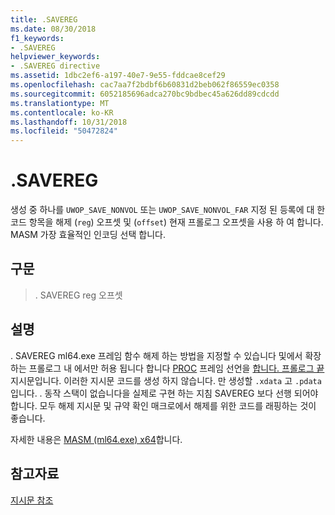 ```yaml
---
title: .SAVEREG
ms.date: 08/30/2018
f1_keywords:
- .SAVEREG
helpviewer_keywords:
- .SAVEREG directive
ms.assetid: 1dbc2ef6-a197-40e7-9e55-fddcae8cef29
ms.openlocfilehash: cac7aa7f2bdbf6b60831d2beb062f86559ec0358
ms.sourcegitcommit: 6052185696adca270bc9bdbec45a626dd89cdcdd
ms.translationtype: MT
ms.contentlocale: ko-KR
ms.lasthandoff: 10/31/2018
ms.locfileid: "50472824"
---
```

# <a name="savereg"></a>.SAVEREG

생성 중 하나를 `UWOP_SAVE_NONVOL` 또는 `UWOP_SAVE_NONVOL_FAR` 지정 된 등록에 대 한 코드 항목을 해제 (`reg`) 오프셋 및 (`offset`) 현재 프롤로그 오프셋을 사용 하 여 합니다. MASM 가장 효율적인 인코딩 선택 합니다.

## <a name="syntax"></a>구문

> . SAVEREG reg 오프셋

## <a name="remarks"></a>설명

. SAVEREG ml64.exe 프레임 함수 해제 하는 방법을 지정할 수 있습니다 및에서 확장 하는 프롤로그 내 에서만 허용 됩니다 합니다 [PROC](../../assembler/masm/proc.md) 프레임 선언을 [합니다. 프롤로그 끝](../../assembler/masm/dot-endprolog.md) 지시문입니다. 이러한 지시문 코드를 생성 하지 않습니다. 만 생성할 `.xdata` 고 `.pdata`입니다. . 동작 스택이 없습니다을 실제로 구현 하는 지침 SAVEREG 보다 선행 되어야 합니다. 모두 해제 지시문 및 규약 확인 매크로에서 해제를 위한 코드를 래핑하는 것이 좋습니다.

자세한 내용은 [MASM (ml64.exe) x64](../../assembler/masm/masm-for-x64-ml64-exe.md)합니다.

## <a name="see-also"></a>참고자료

[지시문 참조](../../assembler/masm/directives-reference.md)<br/>